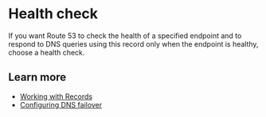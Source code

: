 # Health check<a name="record-health-check"></a>

If you want Route 53 to check the health of a specified endpoint and to respond to DNS queries using this record only when the endpoint is healthy, choose a health check\. 

## Learn more<a name="record-health-check-learn-more"></a>
+ [Working with Records](https://docs.aws.amazon.com/Route53/latest/DeveloperGuide/rrsets-working-with.html)
+ [Configuring DNS failover](https://docs.aws.amazon.com/Route53/latest/DeveloperGuide/dns-failover-configuring.html)